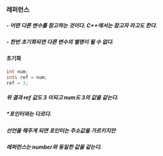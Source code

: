 ### 레퍼런스
##### - 어떤 다른 변수를 참고하는 것이다. C++에서는 참고자 라고도 한다.
##### - 한번 초기화되면 다른 변수의 별명이 될 수 없다.

#### 초기화
```cpp
int num;
int& ref = num;
ref = 3;
```
##### 위 결과 ref 값도 3 이되고 num도 3의 값을 같는다.

##### *포인터와는 다르다.
#####  선언을 해주게 되면 포인터는 주소값을 가르키지만
#####  레퍼런스는 number와 동일한 값을 같는다.

